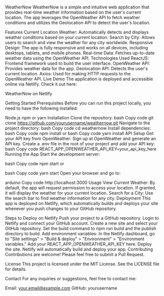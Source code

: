 WeatherNow
WeatherNow is a simple and intuitive web application that provides real-time weather information based on the user's current location. The app leverages the OpenWeather API to fetch weather conditions and utilizes the Geolocation API to detect the user's location.

Features
Current Location Weather: Automatically detects and displays weather conditions based on your current location.
Search by City: Allows users to search and view the weather for any city worldwide.
Responsive Design: The app is fully responsive and works on all devices, including desktops, tablets, and mobile phones.
Real-time Data: Fetches up-to-date weather data using the OpenWeather API.
Technologies Used
ReactJS: Frontend framework used to build the user interface.
OpenWeather API: Provides weather data for the app.
Geolocation API: Detects the user's current location.
Axios: Used for making HTTP requests to the OpenWeather API.
Live Demo
The application is deployed and accessible online via Netlify. Check it out here:

WeatherNow on Netlify

Getting Started
Prerequisites
Before you can run this project locally, you need to have the following installed:

Node.js
npm or yarn
Installation
Clone the repository:
bash
Copy code
git clone https://github.com/yourusername/weathernow.git
Navigate to the project directory:
bash
Copy code
cd weathernow
Install dependencies:
bash
Copy code
npm install
or
bash
Copy code
yarn install
API Setup
Get your API key from OpenWeather:
Sign up at OpenWeather and generate an API key.
Create a .env file in the root of your project and add your API key:
bash
Copy code
REACT_APP_OPENWEATHER_API_KEY=your_api_key_here
Running the App
Start the development server:

bash
Copy code
npm start
or

bash
Copy code
yarn start
Open your browser and go to:

arduino
Copy code
http://localhost:3000
Usage
View Current Weather: By default, the app will request permission to access your location. If granted, it will display the weather for your current location.
Search for a City: Use the search bar to find weather information for any city.
Deployment
This app is deployed on Netlify, which automatically builds and deploys your site whenever you push changes to your GitHub repository.

Steps to Deploy on Netlify
Push your project to a GitHub repository.
Login to Netlify and connect your GitHub account.
Create a new site and select your GitHub repository.
Set the build command to npm run build and the publish directory to build.
Add environment variables:
In the Netlify dashboard, go to "Site settings" > "Build & deploy" > "Environment" > "Environment variables."
Add your REACT_APP_OPENWEATHER_API_KEY here.
Deploy the site. Netlify will automatically build and deploy your app.
Contributing
Contributions are welcome! Please feel free to submit a Pull Request.

License
This project is licensed under the MIT License. See the LICENSE file for details.

Contact
For any inquiries or suggestions, feel free to contact me:

Email: your.email@example.com
GitHub: yourusername
